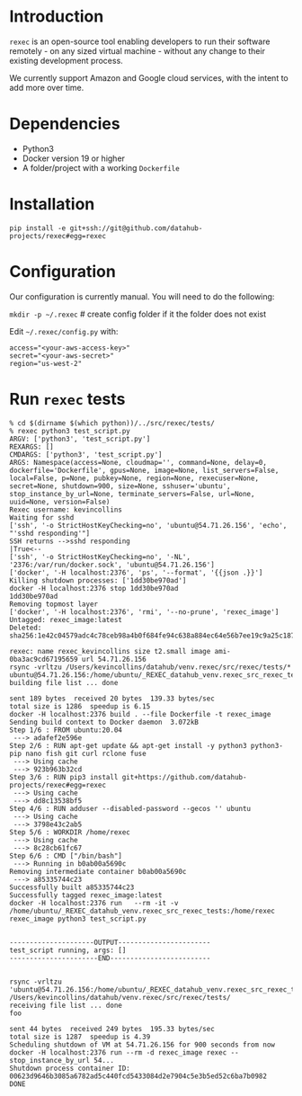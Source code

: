 # Introduction

`rexec` is an open-source tool enabling developers to run their software remotely - on any sized virtual machine - without any change to their existing development process.

We currently support Amazon and Google cloud services, with the intent to add more over time.

# Dependencies

* Python3 
* Docker version 19 or higher
* A folder/project with a working `Dockerfile`

# Installation 

`pip install -e git+ssh://git@github.com/datahub-projects/rexec#egg=rexec`

# Configuration

Our configuration is currently manual. You will need to do the following: 

`mkdir -p ~/.rexec` # create config folder if it the folder does not exist

Edit `~/.rexec/config.py` with:

```
access="<your-aws-access-key>"
secret="<your-aws-secret>"
region="us-west-2"
```

# Run `rexec` tests

```
% cd $(dirname $(which python))/../src/rexec/tests/
% rexec python3 test_script.py 
ARGV: ['python3', 'test_script.py']
REXARGS: []
CMDARGS: ['python3', 'test_script.py']
ARGS: Namespace(access=None, cloudmap='', command=None, delay=0, dockerfile='Dockerfile', gpus=None, image=None, list_servers=False, local=False, p=None, pubkey=None, region=None, rexecuser=None, secret=None, shutdown=900, size=None, sshuser='ubuntu', stop_instance_by_url=None, terminate_servers=False, url=None, uuid=None, version=False)
Rexec username: kevincollins
Waiting for sshd
['ssh', '-o StrictHostKeyChecking=no', 'ubuntu@54.71.26.156', 'echo', "'sshd responding'"]
SSH returns -->sshd responding
|True<--
['ssh', '-o StrictHostKeyChecking=no', '-NL', '2376:/var/run/docker.sock', 'ubuntu@54.71.26.156']
['docker', '-H localhost:2376', 'ps', '--format', '{{json .}}']
Killing shutdown processes: ['1dd30be970ad']
docker -H localhost:2376 stop 1dd30be970ad
1dd30be970ad
Removing topmost layer
['docker', '-H localhost:2376', 'rmi', '--no-prune', 'rexec_image']
Untagged: rexec_image:latest
Deleted: sha256:1e42c04579adc4c78ceb98a4b0f684fe94c638a884ec64e56b7ee19c9a25c187

rexec: name rexec_kevincollins size t2.small image ami-0ba3ac9cd67195659 url 54.71.26.156
rsync -vrltzu /Users/kevincollins/datahub/venv.rexec/src/rexec/tests/* ubuntu@54.71.26.156:/home/ubuntu/_REXEC_datahub_venv.rexec_src_rexec_tests/
building file list ... done

sent 189 bytes  received 20 bytes  139.33 bytes/sec
total size is 1286  speedup is 6.15
docker -H localhost:2376 build . --file Dockerfile -t rexec_image
Sending build context to Docker daemon  3.072kB
Step 1/6 : FROM ubuntu:20.04
 ---> adafef2e596e
Step 2/6 : RUN apt-get update && apt-get install -y python3 python3-pip nano fish git curl rclone fuse
 ---> Using cache
 ---> 923b963b32cd
Step 3/6 : RUN pip3 install git+https://github.com/datahub-projects/rexec#egg=rexec
 ---> Using cache
 ---> dd8c13538bf5
Step 4/6 : RUN adduser --disabled-password --gecos '' ubuntu
 ---> Using cache
 ---> 3798e43c2ab5
Step 5/6 : WORKDIR /home/rexec
 ---> Using cache
 ---> 8c28cb61fc67
Step 6/6 : CMD ["/bin/bash"]
 ---> Running in b0ab00a5690c
Removing intermediate container b0ab00a5690c
 ---> a85335744c23
Successfully built a85335744c23
Successfully tagged rexec_image:latest
docker -H localhost:2376 run   --rm -it -v /home/ubuntu/_REXEC_datahub_venv.rexec_src_rexec_tests:/home/rexec  rexec_image python3 test_script.py


---------------------OUTPUT-----------------------
test_script running, args: []
----------------------END-------------------------


rsync -vrltzu 'ubuntu@54.71.26.156:/home/ubuntu/_REXEC_datahub_venv.rexec_src_rexec_tests/*' /Users/kevincollins/datahub/venv.rexec/src/rexec/tests/
receiving file list ... done
foo

sent 44 bytes  received 249 bytes  195.33 bytes/sec
total size is 1287  speedup is 4.39
Scheduling shutdown of VM at 54.71.26.156 for 900 seconds from now
docker -H localhost:2376 run --rm -d rexec_image rexec --stop_instance_by_url 54...
Shutdown process container ID:
00623d9646b3085a6782ad5c440fcd5433084d2e7904c5e3b5ed52c6ba7b0982
DONE




